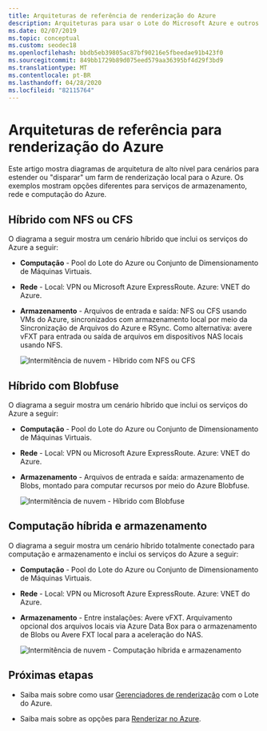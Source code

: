 ```yaml
---
title: Arquiteturas de referência de renderização do Azure
description: Arquiteturas para usar o Lote do Microsoft Azure e outros serviços do Azure para estender um farm de renderização local disparando na nuvem
ms.date: 02/07/2019
ms.topic: conceptual
ms.custom: seodec18
ms.openlocfilehash: bbdb5eb39805ac87bf90216e5fbeedae91b423f0
ms.sourcegitcommit: 849bb1729b89d075eed579aa36395bf4d29f3bd9
ms.translationtype: MT
ms.contentlocale: pt-BR
ms.lasthandoff: 04/28/2020
ms.locfileid: "82115764"
---
```

# <a name="reference-architectures-for-azure-rendering"></a>Arquiteturas de referência para renderização do Azure

Este artigo mostra diagramas de arquitetura de alto nível para cenários para estender ou "disparar" um farm de renderização local para o Azure. Os exemplos mostram opções diferentes para serviços de armazenamento, rede e computação do Azure.

## <a name="hybrid-with-nfs-or-cfs"></a>Híbrido com NFS ou CFS

O diagrama a seguir mostra um cenário híbrido que inclui os serviços do Azure a seguir:

* **Computação** - Pool do Lote do Azure ou Conjunto de Dimensionamento de Máquinas Virtuais.

* **Rede** - Local: VPN ou Microsoft Azure ExpressRoute. Azure: VNET do Azure.

* **Armazenamento** - Arquivos de entrada e saída: NFS ou CFS usando VMs do Azure, sincronizados com armazenamento local por meio da Sincronização de Arquivos do Azure e RSync. Como alternativa: avere vFXT para entrada ou saída de arquivos em dispositivos NAS locais usando NFS.

  ![Intermitência de nuvem - Híbrido com NFS ou CFS](./media/batch-rendering-architectures/hybrid-nfs-cfs-avere.png)

## <a name="hybrid-with-blobfuse"></a>Híbrido com Blobfuse

O diagrama a seguir mostra um cenário híbrido que inclui os serviços do Azure a seguir:

* **Computação** - Pool do Lote do Azure ou Conjunto de Dimensionamento de Máquinas Virtuais.

* **Rede** - Local: VPN ou Microsoft Azure ExpressRoute. Azure: VNET do Azure.

* **Armazenamento** - Arquivos de entrada e saída: armazenamento de Blobs, montado para computar recursos por meio do Azure Blobfuse.

  ![Intermitência de nuvem - Híbrido com Blobfuse](./media/batch-rendering-architectures/hybrid-blob-fuse.png)

## <a name="hybrid-compute-and-storage"></a>Computação híbrida e armazenamento

O diagrama a seguir mostra um cenário híbrido totalmente conectado para computação e armazenamento e inclui os serviços do Azure a seguir:

* **Computação** - Pool do Lote do Azure ou Conjunto de Dimensionamento de Máquinas Virtuais.

* **Rede** - Local: VPN ou Microsoft Azure ExpressRoute. Azure: VNET do Azure.

* **Armazenamento** - Entre instalações: Avere vFXT. Arquivamento opcional dos arquivos locais via Azure Data Box para o armazenamento de Blobs ou Avere FXT local para a aceleração do NAS.

  ![Intermitência de nuvem - Computação híbrida e armazenamento](./media/batch-rendering-architectures/hybrid-compute-storage-avere.png)


## <a name="next-steps"></a>Próximas etapas

* Saiba mais sobre como usar [Gerenciadores de renderização](batch-rendering-render-managers.md) com o Lote do Azure.

* Saiba mais sobre as opções para [Renderizar no Azure](batch-rendering-service.md).